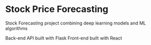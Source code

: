 # Stock Price Forecasting
Stock Forecasting project combining deep learning models and ML algorithms

Back-end API built with Flask
Front-end built with React
